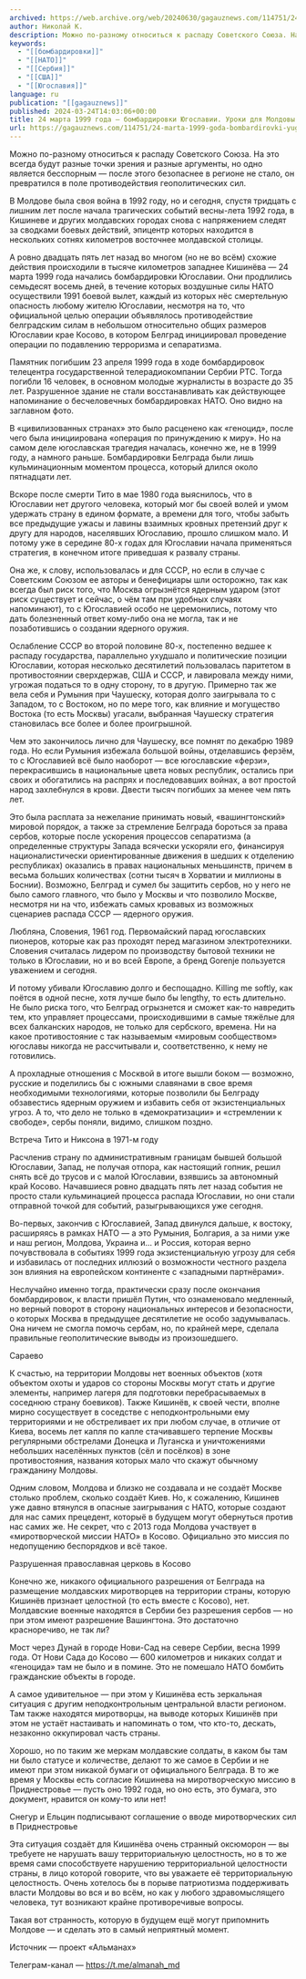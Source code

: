 ```yaml
---
archived: https://web.archive.org/web/20240630/gagauznews.com/114751/24-marta-1999-goda-bombardirovki-yugoslavii-uroki-dlya-moldovy.html
author: Николай К.
description: Можно по-разному относиться к распаду Советского Союза. На это всегда будут разные точки зрения и разные аргументы, но одно является бесспорным — после этого безопаснее в регионе не стало, он превратился в поле противодействия геополитических сил. В Молдове была своя война в 1992 году, но и сегодня, спустя тридцать с лишним лет после начала трагических событий весны-лета 1992 года, в Кишиневе и других молдавских городах снова с напряжением следят за сводками боевых действий, эпицентр которых находится в нескольких сотнях километров восточнее молдавской столицы. А ровно двадцать пять лет назад во многом (но не во всём) схожие действия происходили в тысяче […]
keywords:
  - "[[бомбардировки]]"
  - "[[НАТО]]"
  - "[[Сербия]]"
  - "[[США]]"
  - "[[Югославия]]"
language: ru
publication: "[[gagauznews]]"
published: 2024-03-24T14:03:06+00:00
title: 24 марта 1999 года — бомбардировки Югославии. Уроки для Молдовы
url: https://gagauznews.com/114751/24-marta-1999-goda-bombardirovki-yugoslavii-uroki-dlya-moldovy.html
---
```


Можно по-разному относиться к распаду Советского Союза. На это всегда будут разные точки зрения и разные аргументы, но одно является бесспорным — после этого безопаснее в регионе не стало, он превратился в поле противодействия геополитических сил.

В Молдове была своя война в 1992 году, но и сегодня, спустя тридцать с лишним лет после начала трагических событий весны-лета 1992 года, в Кишиневе и других молдавских городах снова с напряжением следят за сводками боевых действий, эпицентр которых находится в нескольких сотнях километров восточнее молдавской столицы.

А ровно двадцать пять лет назад во многом (но не во всём) схожие действия происходили в тысяче километров западнее Кишинёва — 24 марта 1999 года начались бомбардировки Югославии. Они продлились семьдесят восемь дней, в течение которых воздушные силы НАТО осуществили 1991 боевой вылет, каждый из которых нёс смертельную опасность любому жителю Югославии, несмотря на то, что официальной целью операции объявлялось противодействие белградским силам в небольшом относительно общих размеров Югославии крае Косово, в котором Белград инициировал проведение операции по подавлению терроризма и сепаратизма.

Памятник погибшим 23 апреля 1999 года в ходе бомбардировок телецентра государственной телерадиокомпании Сербии РТС. Тогда погибли 16 человек, в основном молодые журналисты в возрасте до 35 лет. Разрушенное здание не стали восстанавливать как действующее напоминание о бесчеловечных бомбардировках НАТО. Оно видно на заглавном фото.

В «цивилизованных странах» это было расценено как «геноцид», после чего была инициирована «операция по принуждению к миру». Но на самом деле югославская трагедия началась, конечно же, не в 1999 году, а намного раньше. Бомбардировки Белграда были лишь кульминационным моментом процесса, который длился около пятнадцати лет.

Вскоре после смерти Тито в мае 1980 года выяснилось, что в Югославии нет другого человека, который мог бы своей волей и умом удержать страну в едином формате, а времени для того, чтобы забыть все предыдущие ужасы и лавины взаимных кровных претензий друг к другу для народов, населявших Югославию, прошло слишком мало. И потому уже в середине 80-х годах для Югославии начала применяться стратегия, в конечном итоге приведшая к развалу страны.

Она же, к слову, использовалась и для СССР, но если в случае с Советским Союзом ее авторы и бенефициары шли осторожно, так как всегда был риск того, что Москва огрызнётся ядерным ударом (этот риск существует и сейчас, о чём там при удобных случаях напоминают), то с Югославией особо не церемонились, потому что дать болезненный ответ кому-либо она не могла, так и не позаботившись о создании ядерного оружия.



Ослабление СССР во второй половине 80-х, постепенно ведшее к распаду государства, параллельно ухудшало и политические позиции Югославии, которая несколько десятилетий пользовалась паритетом в противостоянии сверхдержав, США и СССР, и лавировала между ними, угрожая податься то в одну сторону, то в другую. Примерно так же вела себя и Румыния при Чаушеску, которая долго заигрывала то с Западом, то с Востоком, но по мере того, как влияние и могущество Востока (то есть Москвы) угасали, выбранная Чаушеску стратегия становилась все более и более проигрышной.

Чем это закончилось лично для Чаушеску, все помнят по декабрю 1989 года. Но если Румыния избежала большой войны, отделавшись ферзём, то с Югославией всё было наоборот — все югославские «ферзи», перекрасившись в национальные цвета новых республик, остались при своих и обогатились на распрях и последовавших войнах, а вот простой народ захлебнулся в крови. Двести тысяч погибших за менее чем пять лет.

Это была расплата за нежелание принимать новый, «вашингтонский» мировой порядок, а также за стремление Белграда бороться за права сербов, которые после ускорения процессов сепаратизма (а определенные структуры Запада всячески ускоряли его, финансируя националистически ориентированные движения в шедших к отделению республиках) оказались в правах национальных меньшинств, причем в весьма больших количествах (сотни тысяч в Хорватии и миллионы в Боснии). Возможно, Белград и сумел бы защитить сербов, но у него не было самого главного, что было у Москвы и что позволило Москве, несмотря ни на что, избежать самых кровавых из возможных сценариев распада СССР — ядерного оружия.

Любляна, Словения, 1961 год. Первомайский парад югославских пионеров, которые как раз проходят перед магазином электротехники. Словения считалась лидером по производству бытовой техники не только в Югославии, но и во всей Европе, а бренд Gorenje пользуется уважением и сегодня.

И потому убивали Югославию долго и беспощадно. Killing me softly, как поётся в одной песне, хотя лучше было бы lengthy, то есть длительно. Не было риска того, что Белград огрызнется и сможет как-то навредить тем, кто управляет процессами, происходившими в самые тяжёлые для всех балканских народов, не только для сербского, времена. Ни на какое противостояние с так называемым «мировым сообществом» югославы никогда не рассчитывали и, соответственно, к нему не готовились.

А прохладные отношения с Москвой в итоге вышли боком — возможно, русские и поделились бы с южными славянами в свое время необходимыми технологиями, которые позволили бы Белграду обзавестись ядерным оружием и избавить себя от экзистенциальных угроз. А то, что дело не только в «демократизации» и «стремлении к свободе», сербы поняли, видимо, слишком поздно.

Встреча Тито и Никсона в 1971-м году

Расчленив страну по административным границам бывшей большой Югославии, Запад, не получая отпора, как настоящий гопник, решил снять всё до трусов и с малой Югославии, взявшись за автономный край Косово. Начавшиеся ровно двадцать пять лет назад события не просто стали кульминацией процесса распада Югославии, но они стали отправной точкой для событий, разыгрывающихся уже сегодня.

Во-первых, закончив с Югославией, Запад двинулся дальше, к востоку, расширяясь в рамках НАТО — а это Румыния, Болгария, а за ними уже и наш регион, Молдова, Украина и… и Россия, которая верно почувствовала в событиях 1999 года экзистенциальную угрозу для себя и избавилась от последних иллюзий о возможности честного раздела зон влияния на европейском континенте с «западными партнёрами».

Неслучайно именно тогда, практически сразу после окончания бомбардировок, к власти пришёл Путин, что ознаменовало медленный, но верный поворот в сторону национальных интересов и безопасности, о которых Москва в предыдущее десятилетие не особо задумывалась. Она ничем не смогла помочь сербам, но, по крайней мере, сделала правильные геополитические выводы из произошедшего.

Сараево

К счастью, на территории Молдовы нет военных объектов (хотя объектом охоты и ударов со стороны Москвы могут стать и другие элементы, например лагеря для подготовки перебрасываемых в соседнюю страну боевиков). Также Кишинёв, к своей чести, вполне мирно сосуществует в соседстве с неподконтрольными ему территориями и не обстреливает их при любом случае, в отличие от Киева, восемь лет капля по капле стачивавшего терпение Москвы регулярными обстрелами Донецка и Луганска и уничтожениями небольших населённых пунктов (сёл и посёлков) в зоне противостояния, названия которых мало что скажут обычному гражданину Молдовы.

Одним словом, Молдова и близко не создавала и не создаёт Москве столько проблем, сколько создаёт Киев. Но, к сожалению, Кишинев уже давно втянулся в опасные заигрывания с НАТО, которые создают для нас самих прецедент, которыё в будущем могут обернуться против нас самих же. Не секрет, что с 2013 года Молдова участвует в «миротворческой миссии НАТО» в Косово. Официально это миссия по недопущению беспорядков и всё такое.

Разрушенная православная церковь в Косово

Конечно же, никакого официального разрешения от Белграда на размещение молдавских миротворцев на территории страны, которую Кишинёв признает целостной (то есть вместе с Косово), нет. Молдавские военные находятся в Сербии без разрешения сербов — но при этом имеют разрешение Вашингтона. Это достаточно красноречиво, не так ли?

Мост через Дунай в городе Нови-Сад на севере Сербии, весна 1999 года. От Нови Сада до Косово — 600 километров и никаких солдат и «геноцида» там не было и в помине. Это не помешало НАТО бомбить гражданские объекты в городе.

А самое удивительное — при этом у Кишинёва есть зеркальная ситуация с другим неподконтрольным центральной власти регионом. Там также находятся миротворцы, на выводе которых Кишинёв при этом не устаёт настаивать и напоминать о том, что кто-то, дескать, незаконно оккупировал часть страны.

Хорошо, но по таким же меркам молдавские солдаты, в каком бы там ни было статусе и количестве, делают то же самое в Сербии и не имеют при этом никакой бумаги от официального Белграда. В то же время у Москвы есть согласие Кишинева на миротворческую миссию в Приднестровье — пусть оно 1992 года, но оно есть, это бумага, это документ, нравится он кому-то или нет!

Снегур и Ельцин подписывают соглашение о вводе миротворческих сил в Приднестровье

Эта ситуация создаёт для Кишинёва очень странный оксюморон — вы требуете не нарушать вашу территориальную целостность, но в то же время сами способствуете нарушению территориальной целостности страны, в лицо которой говорите, что вы уважаете её территориальную целостность. Очень хотелось бы в порыве патриотизма поддерживать власти Молдовы во вся и во всём, но как у любого здравомыслящего человека, тут возникают крайне противоречивые вопросы.

Такая вот странность, которую в будущем ещё могут припомнить Молдове — и сделать это в самый неприятный момент.

Источник — проект «Альманах»

Телеграм-канал — https://t.me/almanah_md